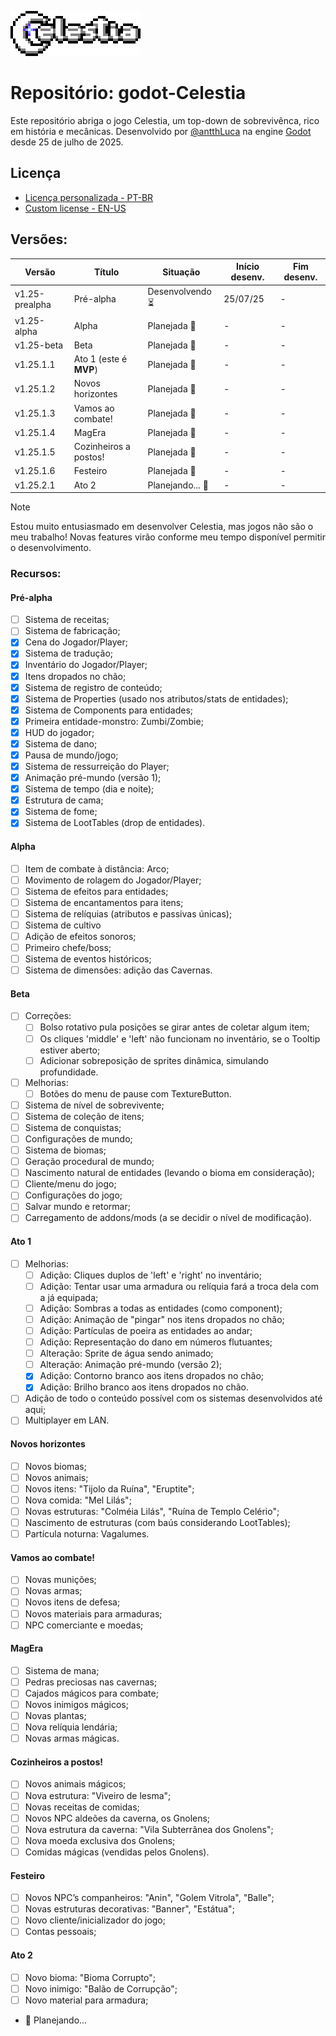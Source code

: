 ![Celestia Logo](https://github.com/antth-Luca/godot-Celestia/blob/main/logo.png)

 # Repositório: godot-Celestia

Este repositório abriga o jogo Celestia, um top-down de sobrevivênca, rico em história e mecânicas. Desenvolvido por [@antthLuca](https://github.com/antth-Luca) na engine [Godot](https://github.com/godotengine/godot) desde 25 de julho de 2025. 

## Licença
* [Licença personalizada - PT-BR](https://github.com/antth-Luca/godot-Celestia/blob/main/LICENSE-pt-br)
* [Custom license - EN-US](https://github.com/antth-Luca/godot-Celestia/blob/main/LICENSE)

## Versões:
| Versão | Título | Situação | Início desenv. | Fim desenv. |
| ------ | ------ | -------- | -------------- | ----------- |
| v1.25-prealpha | Pré-alpha | Desenvolvendo ⏳ | 25/07/25 | - |
| v1.25-alpha | Alpha | Planejada 📅 | - | - |
| v1.25-beta | Beta | Planejada 📅 | - | - |
| v1.25.1.1 | Ato 1 (este é **MVP**) | Planejada 📅 | - | - |
| v1.25.1.2 | Novos horizontes | Planejada 📅 | - | - |
| v1.25.1.3 | Vamos ao combate! | Planejada 📅 | - | - |
| v1.25.1.4 | MagEra | Planejada 📅 | - | - |
| v1.25.1.5 | Cozinheiros a postos! | Planejada 📅 | - | - |
| v1.25.1.6 | Festeiro | Planejada 📅 | - | - |
| v1.25.2.1 | Ato 2 | Planejando... 📅 | - | - |

> [!NOTE]
> Estou muito entusiasmado em desenvolver Celestia, mas jogos não são o meu trabalho! Novas features virão conforme meu tempo disponível permitir o desenvolvimento.

### Recursos:
#### Pré-alpha
* [ ] Sistema de receitas;
* [ ] Sistema de fabricação;
* [x] Cena do Jogador/Player;
* [x] Sistema de tradução;
* [x] Inventário do Jogador/Player;
* [x] Itens dropados no chão;
* [x] Sistema de registro de conteúdo;
* [x] Sistema de Properties (usado nos atributos/stats de entidades);
* [x] Sistema de Components para entidades;
* [x] Primeira entidade-monstro: Zumbi/Zombie;
* [x] HUD do jogador;
* [x] Sistema de dano;
* [x] Pausa de mundo/jogo;
* [x] Sistema de ressurreição do Player;
* [x] Animação pré-mundo (versão 1);
* [x] Sistema de tempo (dia e noite);
* [x] Estrutura de cama;
* [x] Sistema de fome;
* [x] Sistema de LootTables (drop de entidades).

#### Alpha
* [ ] Item de combate à distância: Arco;
* [ ] Movimento de rolagem do Jogador/Player;
* [ ] Sistema de efeitos para entidades;
* [ ] Sistema de encantamentos para itens;
* [ ] Sistema de relíquias (atributos e passivas únicas);
* [ ] Sistema de cultivo
* [ ] Adição de efeitos sonoros;
* [ ] Primeiro chefe/boss;
* [ ] Sistema de eventos históricos;
* [ ] Sistema de dimensões: adição das Cavernas.

#### Beta
* [ ] Correções:
  * [ ] Bolso rotativo pula posições se girar antes de coletar algum item;
  * [ ] Os cliques 'middle' e 'left' não funcionam no inventário, se o Tooltip estiver aberto;
  * [ ] Adicionar sobreposição de sprites dinâmica, simulando profundidade.
* [ ] Melhorias:
  * [ ] Botões do menu de pause com TextureButton.
* [ ] Sistema de nível de sobrevivente;
* [ ] Sistema de coleção de itens;
* [ ] Sistema de conquistas;
* [ ] Configurações de mundo;
* [ ] Sistema de biomas;
* [ ] Geração procedural de mundo;
* [ ] Nascimento natural de entidades (levando o bioma em consideração);
* [ ] Cliente/menu do jogo;
* [ ] Configurações do jogo;
* [ ] Salvar mundo e retormar;
* [ ] Carregamento de addons/mods (a se decidir o nível de modificação).

#### Ato 1
* [ ] Melhorias:
  * [ ] Adição: Cliques duplos de 'left' e 'right' no inventário;
  * [ ] Adição: Tentar usar uma armadura ou relíquia fará a troca dela com a já equipada;
  * [ ] Adição: Sombras a todas as entidades (como component);
  * [ ] Adição: Animação de "pingar" nos itens dropados no chão;
  * [ ] Adição: Partículas de poeira as entidades ao andar;
  * [ ] Adição: Representação do dano em números flutuantes;
  * [ ] Alteração: Sprite de água sendo animado;
  * [ ] Alteração: Animação pré-mundo (versão 2);
  * [x] Adição: Contorno branco aos itens dropados no chão;
  * [x] Adição: Brilho branco aos itens dropados no chão.
* [ ] Adição de todo o conteúdo possível com os sistemas desenvolvidos até aqui;
* [ ] Multiplayer em LAN.

#### Novos horizontes
* [ ] Novos biomas;
* [ ] Novos animais;
* [ ] Novos itens: "Tijolo da Ruína", "Eruptite";
* [ ] Nova comida: "Mel Lilás";
* [ ] Novas estruturas: "Colméia Lilás", "Ruína de Templo Celério";
* [ ] Nascimento de estruturas (com baús considerando LootTables);
* [ ] Partícula noturna: Vagalumes.

#### Vamos ao combate!
* [ ] Novas munições;
* [ ] Novas armas;
* [ ] Novos itens de defesa;
* [ ] Novos materiais para armaduras;
* [ ] NPC comerciante e moedas;

#### MagEra
* [ ] Sistema de mana;
* [ ] Pedras preciosas nas cavernas;
* [ ] Cajados mágicos para combate;
* [ ] Novos inimigos mágicos;
* [ ] Novas plantas;
* [ ] Nova relíquia lendária;
* [ ] Novas armas mágicas.

#### Cozinheiros a postos!
* [ ] Novos animais mágicos;
* [ ] Nova estrutura: "Viveiro de lesma";
* [ ] Novas receitas de comidas;
* [ ] Novos NPC aldeões da caverna, os Gnolens;
* [ ] Nova estrutura da caverna: "Vila Subterrânea dos Gnolens";
* [ ] Nova moeda exclusiva dos Gnolens;
* [ ] Comidas mágicas (vendidas pelos Gnolens).

#### Festeiro
* [ ] Novos NPC’s companheiros: "Anin", "Golem Vitrola", "Balle";
* [ ] Novas estruturas decorativas: "Banner", "Estátua";
* [ ] Novo cliente/inicializador do jogo;
* [ ] Contas pessoais;

#### Ato 2
* [ ] Novo bioma: "Bioma Corrupto";
* [ ] Novo inimigo: "Balão de Corrupção";
* [ ] Novo material para armadura;
* 📅  Planejando...
